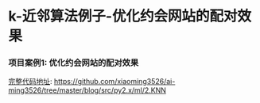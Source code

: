 # k-近邻算法例子-优化约会网站的配对效果

### 项目案例1: 优化约会网站的配对效果

[完整代码地址](https://github.com/xiaoming3526/AiLearning/blob/dev/src/py2.x/ml/2.KNN/kNN.py): <https://github.com/xiaoming3526/ai-ming3526/tree/master/blog/src/py2.x/ml/2.KNN>